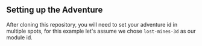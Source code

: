 ## Setting up the Adventure

After cloning this repository, you will need to set your adventure id in multiple spots, for this example let's assume we chose `lost-mines-3d` as our module id.
